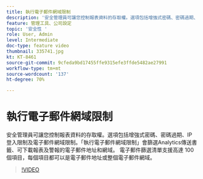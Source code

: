 ```yaml
---
title: 執行電子郵件網域限制
description: '安全管理員可讓您控制報表資料的存取權。選項包括增強式密碼、密碼過期、IP 登入限制及電子郵件網域限制。「執行電子郵件網域限制」會篩選Analytics傳送書籤、可下載報表及警報的電子郵件地址和網域。 電子郵件篩選清單支援高達 100 個項目，每個項目都可以是電子郵件地址或整個電子郵件網域。 '
feature: 管理工具、公司設定
topic: '安全性 '
role: User, Admin
level: Intermediate
doc-type: feature video
thumbnail: 335741.jpg
kt: KT-8461
source-git-commit: 9cfeda9bd17455ffe9315efe3ffde5482ae27991
workflow-type: tm+mt
source-wordcount: '137'
ht-degree: 70%

---
```



# 執行電子郵件網域限制

安全管理員可讓您控制報表資料的存取權。選項包括增強式密碼、密碼過期、IP 登入限制及電子郵件網域限制。「執行電子郵件網域限制」會篩選Analytics傳送書籤、可下載報表及警報的電子郵件地址和網域。 電子郵件篩選清單支援高達 100 個項目，每個項目都可以是電子郵件地址或整個電子郵件網域。


>[!VIDEO](https://video.tv.adobe.com/v/335741/?quality=12&learn=on)